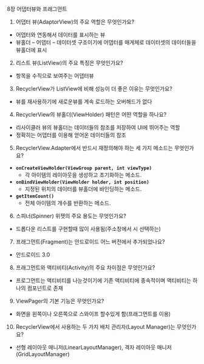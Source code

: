 8장 어댑터뷰와 프래그먼트

1. 어댑터 뷰(AdaptorView)의 주요 역할은 무엇인가요?
- 어뎁터와 연동해서 데이터를 표시하는 뷰
- 뷰홀더 – 어뎁터 – 데이터셋 구조이기에 어뎁터를 매게체로 데이터셋의 데이터들을 뷰홀더에 표시

2. 리스트 뷰(ListView)의 주요 특징은 무엇인가요?
- 항목을 수직으로 보여주는 어뎁터뷰

3. RecyclerView가 ListView에 비해 성능이 더 좋은 이유는 무엇인가요?
- 뷰를 재사용하기에 새로운뷰를 계속 로드하는 오버해드가 없다

4. RecyclerView의 뷰홀더(ViewHolder) 패턴은 어떤 역할을 하나요?
- 리사이클러 뷰의 뷰홀더는 데이터들의 참조를 저장하여 UI에 뛰어주는 역할
- 정확히는 어뎁터를 이용해 얻어온 데이터들의 참조

5. RecyclerView.Adapter에서 반드시 재정의해야 하는 세 가지 메소드는 무엇인가요?
- **`onCreateViewHolder(ViewGroup parent, int viewType)`**
    - 각 아이템의 레이아웃을 생성하고 초기화하는 메소드.
- **`onBindViewHolder(ViewHolder holder, int position)`**
    - 지정된 위치의 데이터를 뷰홀더에 바인딩하는 메소드.
- **`getItemCount()`**
    - 전체 아이템의 개수를 반환하는 메소드.

6. 스피너(Spinner) 위젯의 주요 용도는 무엇인가요?
- 드롭다운 리스트를 구현할때 많이 사용됨(주소창에서 시 선택하는)

7. 프래그먼트(Fragment)는 안드로이드 어느 버전에서 추가되었나요?
- 안드로이드 3.0

8. 프래그먼트와 액티비티(Activity)의 주요 차이점은 무엇인가요?
- 프로그먼트는 액티비티를 나눈것이기에 기존 액티비티에 종속적이며 액티비티는 하나의 컴포넌트로 존재

9. ViewPager의 기본 기능은 무엇인가요?
- 화면을 왼쪽이나 오른쪽으로 스와이프 할수있게 함(프래그먼트를 이용)

10. RecyclerView에서 사용하는 두 가지 배치 관리자(Layout Manager)는 무엇인가요?
- 선형 레이아웃 매니저(LinearLayoutManager), 격자 레이아웃 매니저(GridLayoutManager)

